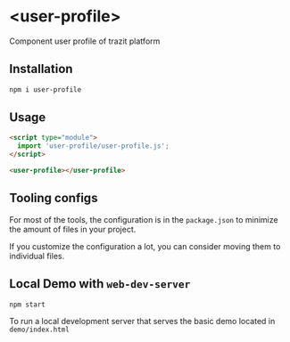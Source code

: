 # \<user-profile>
Component user profile of trazit platform

## Installation

```bash
npm i user-profile
```

## Usage

```html
<script type="module">
  import 'user-profile/user-profile.js';
</script>

<user-profile></user-profile>
```



## Tooling configs

For most of the tools, the configuration is in the `package.json` to minimize the amount of files in your project.

If you customize the configuration a lot, you can consider moving them to individual files.

## Local Demo with `web-dev-server`

```bash
npm start
```

To run a local development server that serves the basic demo located in `demo/index.html`
